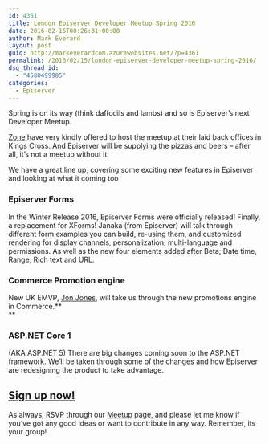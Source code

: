 ```yaml
---
id: 4361
title: London Episerver Developer Meetup Spring 2016
date: 2016-02-15T08:26:31+00:00
author: Mark Everard
layout: post
guid: http://markeverardcom.azurewebsites.net/?p=4361
permalink: /2016/02/15/london-episerver-developer-meetup-spring-2016/
dsq_thread_id:
  - "4580499985"
categories:
  - Episerver
---
```

Spring is on its way (think daffodils and lambs) and so is Episerver’s next Developer Meetup.

[Zone](https://www.zonedigital.com/uk/) have very kindly offered to host the meetup at their laid back offices in Kings Cross. And Episerver will be supplying the pizzas and beers – after all, it’s not a meetup without it.

We have a great line up, covering some exciting new features in Episerver and looking at what it coming too

### **Episerver Forms**

In the Winter Release 2016, Episerver Forms were officially released! Finally, a replacement for XForms! Janaka (from Episerver) will talk through different form examples you can build, re-using them, and customized rendering for display channels, personalization, multi-language and permissions. As well as the new four elements added after Beta; Date time, Range, Rich text and URL.

### **Commerce Promotion engine**

New UK EMVP, [Jon Jones](http://jondjones.com), will take us through the new promotions engine in Commerce.**  
** 

### **ASP.NET Core 1**

(AKA ASP.NET 5) There are big changes coming soon to the ASP.NET framework. We&#8217;ll be taken through some of the changes and how Episerver are redesigning the product to take advantage.

## <a href="http://www.meetup.com/EPiServer-London/events/228856368/" target="_blank">Sign up now!</a>

As always, RSVP through our <a href="http://As always, RSVP through the Meetup page, and please let me know if you've got any good ideas or want to contribute in any way. Remember, its your group!" target="_blank"><a href="http://www.meetup.com/EPiServer-London/events/228856368/">Meetup</a></a> page, and please let me know if you&#8217;ve got any good ideas or want to contribute in any way. Remember, its your group!

&nbsp;

&nbsp;

&nbsp;